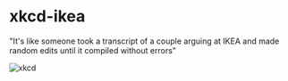 # xkcd-ikea
"It's like someone took a transcript of a couple arguing at IKEA and made random edits until it compiled without errors"

![xkcd](http://imgs.xkcd.com/comics/code_quality.png "Code Qualiity")
